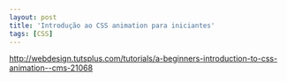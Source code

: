 ```yaml
---
layout: post
title: 'Introdução ao CSS animation para iniciantes'
tags: [CSS]
---
```


<http://webdesign.tutsplus.com/tutorials/a-beginners-introduction-to-css-animation--cms-21068>
